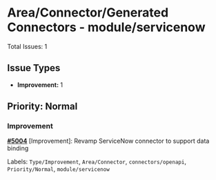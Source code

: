 # Area/Connector/Generated Connectors - module/servicenow

Total Issues: 1

## Issue Types

- **Improvement:** 1

## Priority: Normal

### Improvement

**[#5004](https://github.com/ballerina-platform/ballerina-library/issues/5004)** [Improvement]: Revamp ServiceNow connector to support data binding

Labels: `Type/Improvement`, `Area/Connector`, `connectors/openapi`, `Priority/Normal`, `module/servicenow`

